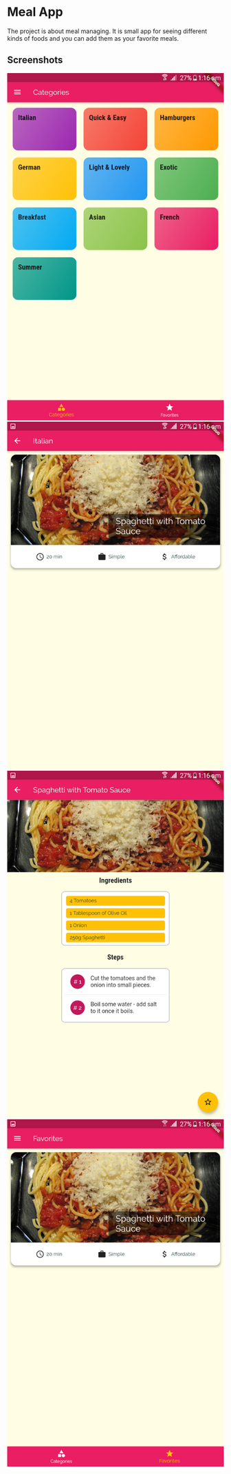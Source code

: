 # Meal App

The project is about meal managing. It is small app for seeing different kinds of foods and you can add them as your favorite meals.

## Screenshots

![Home](https://github.com/tuhinsaud4614/flutter_mealapp/blob/master/Screenshots/1.png "Home")
![Detail](https://github.com/tuhinsaud4614/flutter_mealapp/blob/master/Screenshots/2.png?raw=true "Detail")
![Ingredients](https://github.com/tuhinsaud4614/flutter_mealapp/blob/master/Screenshots/3.png?raw=true "Ingredients")
![favorites](https://github.com/tuhinsaud4614/flutter_mealapp/blob/master/Screenshots/4.png?raw=true "favorites")

